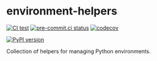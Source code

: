 # environment-helpers

[![CI test](https://github.com/FFY00/environment-helpers/actions/workflows/test.yml/badge.svg)](https://github.com/FFY00/environment-helpers/actions/workflows/test.yml)
[![pre-commit.ci status](https://results.pre-commit.ci/badge/github/FFY00/environment-helpers/main.svg)](https://results.pre-commit.ci/latest/github/FFY00/environment-helpers/main)
[![codecov](https://codecov.io/gh/FFY00/environment-helpers/graph/badge.svg)](https://codecov.io/gh/FFY00/environment-helpers)

[![PyPI version](https://badge.fury.io/py/environment-helpers.svg)](https://pypi.org/project/environment-helpers/)

Collection of helpers for managing Python environments.
